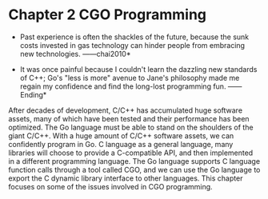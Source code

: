 # Chapter 2 CGO Programming

* Past experience is often the shackles of the future, because the sunk costs invested in gas technology can hinder people from embracing new technologies. ——chai2010*

* It was once painful because I couldn't learn the dazzling new standards of C++; Go's "less is more" avenue to Jane's philosophy made me regain my confidence and find the long-lost programming fun. ——Ending*

After decades of development, C/C++ has accumulated huge software assets, many of which have been tested and their performance has been optimized. The Go language must be able to stand on the shoulders of the giant C/C++. With a huge amount of C/C++ software assets, we can confidently program in Go. C language as a general language, many libraries will choose to provide a C-compatible API, and then implemented in a different programming language. The Go language supports C language function calls through a tool called CGO, and we can use the Go language to export the C dynamic library interface to other languages. This chapter focuses on some of the issues involved in CGO programming.